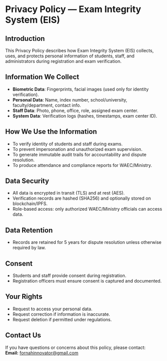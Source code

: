 # Privacy Policy — Exam Integrity System (EIS)

## Introduction
This Privacy Policy describes how Exam Integrity System (EIS) collects, uses, and protects personal information of students, staff, and administrators during registration and exam verification.

## Information We Collect
- **Biometric Data**: Fingerprints, facial images (used only for identity verification).
- **Personal Data**: Name, index number, school/university, faculty/department, contact info.
- **Staff Data**: Photo, phone, office, role, assigned exam center.
- **System Data**: Verification logs (hashes, timestamps, exam center ID).

## How We Use the Information
- To verify identity of students and staff during exams.
- To prevent impersonation and unauthorized exam supervision.
- To generate immutable audit trails for accountability and dispute resolution.
- To produce attendance and compliance reports for WAEC/Ministry.

## Data Security
- All data is encrypted in transit (TLS) and at rest (AES).
- Verification records are hashed (SHA256) and optionally stored on blockchain/IPFS.
- Role-based access: only authorized WAEC/Ministry officials can access data.

## Data Retention
- Records are retained for 5 years for dispute resolution unless otherwise required by law.

## Consent
- Students and staff provide consent during registration.
- Registration officers must ensure consent is captured and documented.

## Your Rights
- Request to access your personal data.
- Request correction if information is inaccurate.
- Request deletion if permitted under regulations.

## Contact Us
If you have questions or concerns about this policy, please contact:  
**Email:** fornahinnovator@gmail.com
